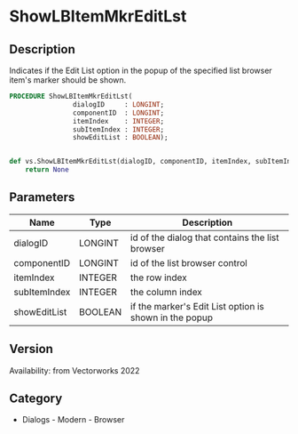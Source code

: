 # ShowLBItemMkrEditLst

## Description
Indicates if the Edit List option in the popup of the specified list browser item's marker should be shown.

```pascal
PROCEDURE ShowLBItemMkrEditLst(
				dialogID     : LONGINT;
				componentID  : LONGINT;
				itemIndex    : INTEGER;
				subItemIndex : INTEGER;
				showEditList : BOOLEAN);
```

```python

def vs.ShowLBItemMkrEditLst(dialogID, componentID, itemIndex, subItemIndex, showEditList):
    return None
```

## Parameters
|Name|Type|Description|
|---|---|---|
|dialogID|LONGINT|id of the dialog that contains the list browser|
|componentID|LONGINT|id of the list browser control|
|itemIndex|INTEGER|the row index|
|subItemIndex|INTEGER|the column index|
|showEditList|BOOLEAN|if the marker's Edit List option is shown in the popup|

## Version
Availability: from Vectorworks 2022
## Category
* Dialogs - Modern - Browser

